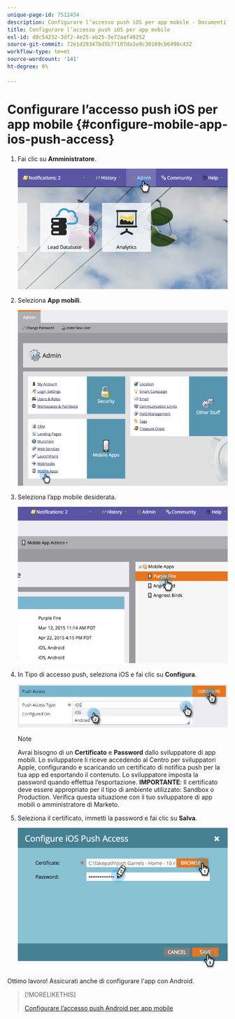 ```yaml
---
unique-page-id: 7512434
description: Configurare l’accesso push iOS per app mobile - Documenti Marketo - Documentazione del prodotto
title: Configurare l’accesso push iOS per app mobile
exl-id: d8c54232-3df2-4e25-ab25-3e72aaf49252
source-git-commit: 72e1d29347bd5b77107da1e9c30169cb6490c432
workflow-type: tm+mt
source-wordcount: '141'
ht-degree: 0%

---
```


# Configurare l’accesso push iOS per app mobile {#configure-mobile-app-ios-push-access}

1. Fai clic su **Amministratore**.

   ![](assets/image2015-4-22-16-3a12-3a32.png)

1. Seleziona **App mobili**.

   ![](assets/image2015-4-22-16-3a14-3a29.png)

1. Seleziona l’app mobile desiderata.

   ![](assets/image2015-4-22-16-3a33-3a19.png)

1. In Tipo di accesso push, seleziona iOS e fai clic su **Configura**.

   ![](assets/image2016-6-10-11-3a37-3a9.png)

   >[!NOTE]
   >
   >Avrai bisogno di un **Certificato** e **Password** dallo sviluppatore di app mobili. Lo sviluppatore li riceve accedendo al Centro per sviluppatori Apple, configurando e scaricando un certificato di notifica push per la tua app ed esportando il contenuto. Lo sviluppatore imposta la password quando effettua l’esportazione. **IMPORTANTE**: Il certificato deve essere appropriato per il tipo di ambiente utilizzato: Sandbox o Production. Verifica questa situazione con il tuo sviluppatore di app mobili o amministratore di Marketo.

1. Seleziona il certificato, immetti la password e fai clic su **Salva**.

   ![](assets/image2015-4-22-17-3a19-3a18.png)

Ottimo lavoro! Assicurati anche di configurare l&#39;app con Android.

>[!MORELIKETHIS]
>
>[Configurare l’accesso push Android per app mobile](/help/marketo/product-docs/mobile-marketing/admin/configure-mobile-app-android-push-access.md)

